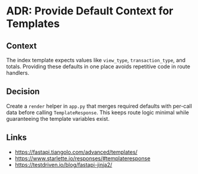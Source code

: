 # ADR: Provide Default Context for Templates

## Context
The index template expects values like `view_type`, `transaction_type`, and totals.
Providing these defaults in one place avoids repetitive code in route handlers.

## Decision
Create a `render` helper in `app.py` that merges required defaults with per-call
data before calling `TemplateResponse`. This keeps route logic minimal while
guaranteeing the template variables exist.

## Links
- https://fastapi.tiangolo.com/advanced/templates/
- https://www.starlette.io/responses/#templateresponse
- https://testdriven.io/blog/fastapi-jinja2/
